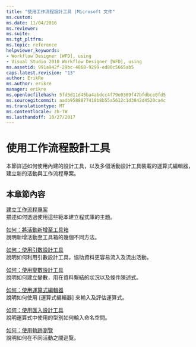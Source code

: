 ```yaml
---
title: "使用工作流程設計工具 |Microsoft 文件"
ms.custom: 
ms.date: 11/04/2016
ms.reviewer: 
ms.suite: 
ms.tgt_pltfrm: 
ms.topic: reference
helpviewer_keywords:
- Workflow Designer [WFD], using
- Visual Studio 2010 Workflow Designer [WFD], using
ms.assetid: 991a942f-29bc-4868-9299-ed80c5665ab5
caps.latest.revision: "13"
author: ErikRe
ms.author: erikre
manager: erikre
ms.openlocfilehash: 5fd5d11d45ba4abdcc4f79e0369f47bfdbce0fd5
ms.sourcegitcommit: aadb9588877418b8b55a5612c1d3842d4520ca4c
ms.translationtype: MT
ms.contentlocale: zh-TW
ms.lasthandoff: 10/27/2017
---
```

# <a name="using-the-workflow-designer"></a>使用工作流程設計工具
本節詳述如何使用內建的設計工具，以及多個活動設計工具裝載的運算式編輯器，建立新的活動與工作流程專案。  
  
## <a name="in-this-section"></a>本章節內容  
 [建立工作流程專案](../workflow-designer/creating-a-workflow-project.md)  
 描述如何透過使用這些範本建立程式庫的主題。  
  
 [如何：將活動新增至工具箱](../workflow-designer/how-to-add-activities-to-the-toolbox.md)  
 說明新增活動至工具箱的幾個不同方法。  
  
 [如何：使用引數設計工具](../workflow-designer/how-to-use-the-argument-designer.md)  
 說明如何利用引數設計工具，協助資料更容易流入及流出活動。  
  
 [如何：使用變數設計工具](../workflow-designer/how-to-use-the-variable-designer.md)  
 說明如何建立變數，用在資料繫結的狀況以及條件陳述式。  
  
 [如何：使用運算式編輯器](../workflow-designer/how-to-use-the-expression-editor.md)  
 說明如何使用 [運算式編輯器] 來輸入及評估運算式。  
  
 [如何：使用匯入設計工具](../workflow-designer/how-to-use-the-imports-designer.md)  
 說明運算式中使用的型別如何輸入命名空間。  
  
 [如何：使用軌跡瀏覽](../workflow-designer/how-to-use-breadcrumb-navigation.md)  
 說明如何在不同活動之間巡覽。